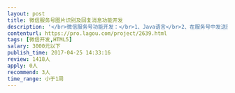 ```yaml
---                
layout: post       
title: 微信服务号图片识别及回复消息功能开发           
description: '</br>微信服务号功能开发：</br>1、Java语言</br>2、在服务号中发送图片进行识别并回复相应的消息</br>3、在后台提供图片关键词增删</br>4、在后台上传消息中的优惠码链接</br>'     
contenturl: https://pro.lagou.com/project/2639.html      
tags: [微信开发,HTML5]            
salary: 3000元以下          
publish_time: 2017-04-25 14:33:16         
review: 1418人                   
apply: 0人                   
recommend: 3人                   
time_range: 小于1周              
---                 
```

